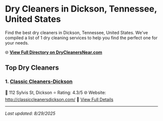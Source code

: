 # Dry Cleaners in Dickson, Tennessee, United States

Find the best dry cleaners in Dickson, Tennessee, United States. We've compiled a list of 1 dry cleaning services to help you find the perfect one for your needs.

🌐 **[View Full Directory on DryCleanersNear.com](https://drycleanersnear.com/city/US/Tennessee/Dickson)**

## Top Dry Cleaners

### 1. [Classic Cleaners-Dickson](https://drycleanersnear.com/dryCleaner/6861efad6d1fa2e11f513c6a/classic-cleaners-dickson)
📍 112 Sylvis St, Dickson
⭐ Rating: 4.3/5
🌐 Website: http://classiccleanersdickson.com/
🔗 [View Full Details](https://drycleanersnear.com/dryCleaner/6861efad6d1fa2e11f513c6a/classic-cleaners-dickson)


---

*Last updated: 8/29/2025*
